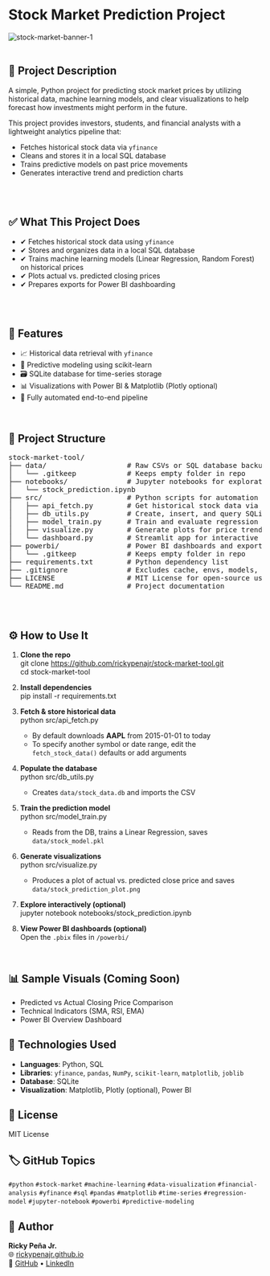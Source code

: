 # Stock Market Prediction Project
![stock-market-banner-1](https://github.com/user-attachments/assets/ccf5614a-5865-48d1-a43a-df788bd6f951)
<br>
<br>


## 📘 Project Description
A simple, Python project for predicting stock market prices by utilizing historical data, machine learning models, and clear visualizations to help forecast how investments might perform in the future.

This project provides investors, students, and financial analysts with a lightweight analytics pipeline that:
- Fetches historical stock data via `yfinance`
- Cleans and stores it in a local SQL database
- Trains predictive models on past price movements
- Generates interactive trend and prediction charts
<br>
<br>


## ✅ What This Project Does
- ✔ Fetches historical stock data using `yfinance`  
- ✔ Stores and organizes data in a local SQL database  
- ✔ Trains machine learning models (Linear Regression, Random Forest) on historical prices  
- ✔ Plots actual vs. predicted closing prices  
- ✔ Prepares exports for Power BI dashboarding  
<br>
<br>


## 🚀 Features
- 📈 Historical data retrieval with `yfinance`  
- 🤖 Predictive modeling using scikit-learn  
- 🗃️ SQLite database for time-series storage  
- 📊 Visualizations with Power BI & Matplotlib (Plotly optional)  
- 🔄 Fully automated end-to-end pipeline  
<br>

## 📁 Project Structure

<pre>
stock-market-tool/
├── data/                   # Raw CSVs or SQL database backups
│   └── .gitkeep            # Keeps empty folder in repo
├── notebooks/              # Jupyter notebooks for exploration and modeling
│   └── stock_prediction.ipynb
├── src/                    # Python scripts for automation & dashboard
│   ├── api_fetch.py        # Get historical stock data via yfinance
│   ├── db_utils.py         # Create, insert, and query SQLite database
│   ├── model_train.py      # Train and evaluate regression models
│   ├── visualize.py        # Generate plots for price trends and predictions
│   └── dashboard.py        # Streamlit app for interactive dashboard
├── powerbi/                # Power BI dashboards and exports
│   └── .gitkeep            # Keeps empty folder in repo
├── requirements.txt        # Python dependency list
├── .gitignore              # Excludes cache, envs, models, and sensitive files from Git
├── LICENSE                 # MIT License for open-source usage
└── README.md               # Project documentation
</pre>

<br>
<br>


## ⚙️ How to Use It

1. **Clone the repo**  
       git clone https://github.com/rickypenajr/stock-market-tool.git  
       cd stock-market-tool  

2. **Install dependencies**  
       pip install -r requirements.txt  

3. **Fetch & store historical data**  
       python src/api_fetch.py  
   - By default downloads **AAPL** from 2015-01-01 to today  
   - To specify another symbol or date range, edit the `fetch_stock_data()` defaults or add arguments  

4. **Populate the database**  
       python src/db_utils.py  
   - Creates `data/stock_data.db` and imports the CSV  

5. **Train the prediction model**  
       python src/model_train.py  
   - Reads from the DB, trains a Linear Regression, saves `data/stock_model.pkl`  

6. **Generate visualizations**  
       python src/visualize.py  
   - Produces a plot of actual vs. predicted close price and saves `data/stock_prediction_plot.png`  

7. **Explore interactively (optional)**  
       jupyter notebook notebooks/stock_prediction.ipynb  

8. **View Power BI dashboards (optional)**  
   Open the `.pbix` files in `/powerbi/` 

<br>

## 📊 Sample Visuals (Coming Soon)

- Predicted vs Actual Closing Price Comparison  
- Technical Indicators (SMA, RSI, EMA)  
- Power BI Overview Dashboard  


## 🧠 Technologies Used

- **Languages**: Python, SQL  
- **Libraries**: `yfinance`, `pandas`, `NumPy`, `scikit-learn`, `matplotlib`, `joblib`  
- **Database**: SQLite  
- **Visualization**: Matplotlib, Plotly (optional), Power BI  



## 📌 License
MIT License



## 🏷️ GitHub Topics
`#python` `#stock-market` `#machine-learning` `#data-visualization` `#financial-analysis` `#yfinance` `#sql` `#pandas` `#matplotlib` `#time-series` `#regression-model` `#jupyter-notebook` `#powerbi` `#predictive-modeling`



## 👤 Author

**Ricky Peña Jr.**  
🌐 [rickypenajr.github.io](https://rickypenajr.github.io)  
🔗 [GitHub](https://github.com/rickypenajr) • [LinkedIn](https://linkedin.com/in/rickypenajr)
